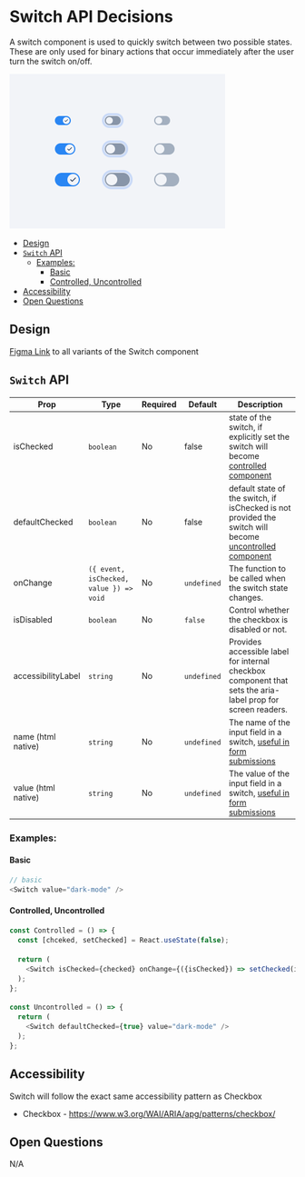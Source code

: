 # Switch API Decisions <!-- omit in toc -->

A switch component is used to quickly switch between two possible states. These are only used for binary actions that occur immediately after the user turn the switch on/off.

<img src="./switch-thumbnail.png" width="380" alt="" />

- [Design](#design)
- [`Switch` API](#switch-api)
  - [Examples:](#examples)
    - [Basic](#basic)
    - [Controlled, Uncontrolled](#controlled-uncontrolled)
- [Accessibility](#accessibility)
- [Open Questions](#open-questions)

## Design

[Figma Link](https://www.figma.com/file/jubmQL9Z8V7881ayUD95ps/Blade---Payment-Light?node-id=31366-831710&t=qzTLJeIDluL4Ps23-0) to all variants of the Switch component


## `Switch` API

| Prop                | Type       | Required | Default   | Description                                                                                                                                              |
| ------------------- | ---------- | -------- | --------- | -------------------------------------------------------------------------------------------------------------------------------------------------------- |
| isChecked           | `boolean`  | No       | false     | state of the switch, if explicitly set the switch will become [controlled component](https://reactjs.org/docs/forms.html#controlled-components)                                                                                 |
| defaultChecked      | `boolean`  | No       | false     | default state of the switch, if isChecked is not provided the switch will become [uncontrolled component](https://reactjs.org/docs/uncontrolled-components.html)                                                            |
| onChange            | `({ event, isChecked, value }) => void` | No       | `undefined` | The function to be called when the switch state changes.                                                                                               |
| isDisabled          | `boolean`  | No       | `false`   | Control whether the checkbox is disabled or not.                                                                                                         |
| accessibilityLabel          | `string`  | No       | `undefined`   | Provides accessible label for internal checkbox component that sets the aria-label prop for screen readers.                                                                                                         |
| name (html native)  | `string`   | No       | `undefined` | The name of the input field in a switch, [useful in form submissions](https://developer.mozilla.org/en-US/docs/Web/HTML/Element/input#name)            |
| value (html native) | `string`   | No       | `undefined` | The value of the input field in a switch, [useful in form submissions](https://developer.mozilla.org/en-US/docs/Web/HTML/Element/input/checkbox#value) |

### Examples:

#### Basic

```js
// basic
<Switch value="dark-mode" />
```

#### Controlled, Uncontrolled

```js
const Controlled = () => {
  const [chceked, setChecked] = React.useState(false);

  return (
    <Switch isChecked={checked} onChange={({isChecked}) => setChecked(isChecked)} value="dark-mode" />
  );
};

const Uncontrolled = () => {
  return (
    <Switch defaultChecked={true} value="dark-mode" />
  );
};
```

## Accessibility

Switch will follow the exact same accessibility pattern as Checkbox

- Checkbox - https://www.w3.org/WAI/ARIA/apg/patterns/checkbox/

## Open Questions

N/A

